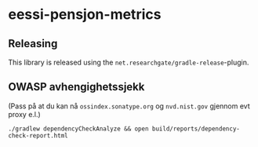 # eessi-pensjon-metrics

## Releasing

This library is released using the `net.researchgate/gradle-release`-plugin.

## OWASP avhengighetssjekk

(Pass på at du kan nå `ossindex.sonatype.org` og `nvd.nist.gov` gjennom evt proxy e.l.) 

```
./gradlew dependencyCheckAnalyze && open build/reports/dependency-check-report.html
```
